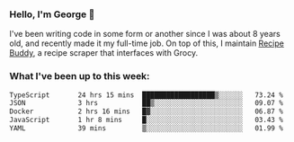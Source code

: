 ### Hello, I'm George 👋

I've been writing code in some form or another since I was about 8 years old, and recently made it my full-time job. On top of this, I maintain [Recipe Buddy](https://github.com/georgegebbett/recipe-buddy), a recipe scraper that interfaces with Grocy.  

<!--
**georgegebbett/georgegebbett** is a ✨ _special_ ✨ repository because its `README.md` (this file) appears on your GitHub profile.

Here are some ideas to get you started:

- 🔭 I’m currently working on ...
- 🌱 I’m currently learning ...
- 👯 I’m looking to collaborate on ...
- 🤔 I’m looking for help with ...
- 💬 Ask me about ...
- 📫 How to reach me: ...
- 😄 Pronouns: ...
- ⚡ Fun fact: ...
-->

### What I've been up to this week:
<!--START_SECTION:waka-->

```txt
TypeScript       24 hrs 15 mins  ██████████████████▒░░░░░░   73.24 %
JSON             3 hrs           ██▒░░░░░░░░░░░░░░░░░░░░░░   09.07 %
Docker           2 hrs 16 mins   █▓░░░░░░░░░░░░░░░░░░░░░░░   06.87 %
JavaScript       1 hr 8 mins     █░░░░░░░░░░░░░░░░░░░░░░░░   03.43 %
YAML             39 mins         ▒░░░░░░░░░░░░░░░░░░░░░░░░   01.99 %
```

<!--END_SECTION:waka-->
